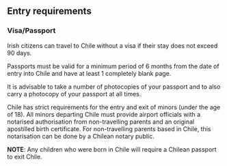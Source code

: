 ## Entry requirements

### **Visa/Passport**

Irish citizens can travel to Chile without a visa if their stay does not exceed 90 days.

Passports must be valid for a minimum period of 6 months from the date of entry into Chile and have at least 1 completely blank page.

It is advisable to take a number of photocopies of your passport and to also carry a photocopy of your passport at all times.

Chile has strict requirements for the entry and exit of minors (under the age of 18). All minors departing Chile must provide airport officials with a notarised authorisation from non-travelling parents and an original apostilled birth certificate. For non-travelling parents based in Chile, this notarisation can be done by a Chilean notary public.

**NOTE**: Any children who were born in Chile will require a Chilean passport to exit Chile.